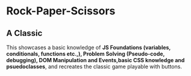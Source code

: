 # Rock-Paper-Scissors
## A Classic

This showcases a basic knowledge of **JS Foundations (variables, conditionals, functions etc.,), Problem Solving (Pseudo-code, debugging), DOM Manipulation and Events,basic CSS knowledge and psuedoclasses**, and recreates the classic game playable with buttons.
